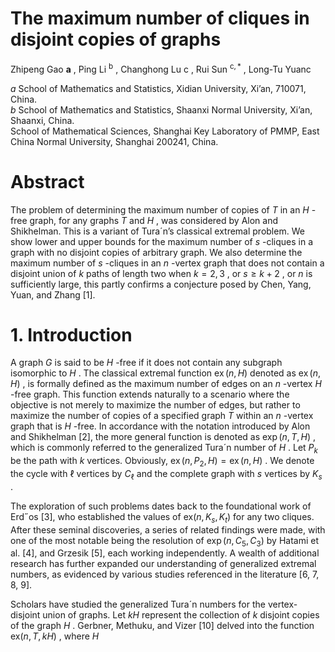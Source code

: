 # The maximum number of cliques in disjoint copies of graphs  

Zhipeng Gao $\mathbf { a }$ , Ping Li $^ \mathrm { b }$ , Changhong Lu $\mathrm { c }$ , Rui Sun $^ { \mathrm { c } , \ast }$ , Long-Tu Yuanc  

$a$ School of Mathematics and Statistics, Xidian University, Xi’an, 710071, China.   
$b$ School of Mathematics and Statistics, Shaanxi Normal University, Xi’an, Shaanxi, China.   
School of Mathematical Sciences, Shanghai Key Laboratory of PMMP, East China Normal University, Shanghai 200241, China.  

# Abstract  

The problem of determining the maximum number of copies of $T$ in an $H$ -free graph, for any graphs $T$ and $H$ , was considered by Alon and Shikhelman. This is a variant of Tura´n’s classical extremal problem. We show lower and upper bounds for the maximum number of $s$ -cliques in a graph with no disjoint copies of arbitrary graph. We also determine the maximum number of $s$ -cliques in an $n$ -vertex graph that does not contain a disjoint union of $k$ paths of length two when $k = 2 , 3$ , or $s \geqslant k + 2$ , or $n$ is sufficiently large, this partly confirms a conjecture posed by Chen, Yang, Yuan, and Zhang [1].  

# 1. Introduction  

A graph $G$ is said to be $H$ -free if it does not contain any subgraph isomorphic to $H$ . The classical extremal function $\operatorname { e x } \left( n , H \right)$ denoted as $\operatorname { e x } ( n , H )$ , is formally defined as the maximum number of edges on an $n$ -vertex $H$ -free graph. This function extends naturally to a scenario where the objective is not merely to maximize the number of edges, but rather to maximize the number of copies of a specified graph $T$ within an $n$ -vertex graph that is $H$ -free. In accordance with the notation introduced by Alon and Shikhelman [2], the more general function is denoted as $\exp ( n , T , H )$ , which is commonly referred to the generalized Tura´n number of $H$ . Let $P _ { k }$ be the path with $k$ vertices. Obviously, $\operatorname { e x } ( n , P _ { 2 } , H ) = \operatorname { e x } ( n , H )$ . We denote the cycle with $\ell$ vertices by $C _ { \ell }$ and the complete graph with $s$ vertices by $K _ { s }$ .  

The exploration of such problems dates back to the foundational work of Erd˝os [3], who established the values of $\mathrm { e x } ( n , K _ { s } , K _ { t } )$ for any two cliques. After these seminal discoveries, a series of related findings were made, with one of the most notable being the resolution of $\exp ( n , C _ { 5 } , C _ { 3 } )$ by Hatami et al. [4], and Grzesik [5], each working independently. A wealth of additional research has further expanded our understanding of generalized extremal numbers, as evidenced by various studies referenced in the literature [6, 7, 8, 9].  

Scholars have studied the generalized Tura´n numbers for the vertex-disjoint union of graphs. Let $k H$ represent the collection of $k$ disjoint copies of the graph $H$ . Gerbner, Methuku, and Vizer [10] delved into the function $\mathrm { e x } ( n , T , k H )$ , where $H$  